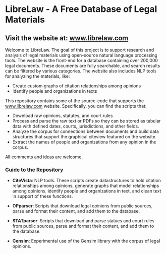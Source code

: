 # LibreLaw - A Free Database of Legal Materials
## Visit the website at: www.librelaw.com

Welcome to LibreLaw.  The goal of this project is to support research and analysis of legal materials using open-source natural language processing tools.  The website is the front-end for a database containing over 200,000 legal documents.  These documents are fully searchable, and search results can be filtered by various categories.  The website also includes NLP tools for analyzing the materials, like: 
 - Create custom graphs of citation relationships among opinions
 - Identify people and organizations in texts

This repository contains some of the source-code that supports the www.librelaw.com website.  Specifically, you can find the scripts that:

 - Download raw opinions, statutes, and court rules 
 - Process and parse the raw text or PDFs so they can be stored as tabular data with defined dates, courts, jurisdictions, and other fields.
 - Analyze the corpus for connections between documents and build data structures that support the graphical citeview featured on the website.
 - Extract the names of people and organizations from any opinion in the corpus.

All comments and ideas are welcome.


### Guide to the Repository

 - <strong>CiteVista</strong>: NLP tools.  These scripts create datastructures to hold citation relationships among opinions, generate graphs that model relationships among opinions, identify people and organizations in text, and clean text in support of these functions.

 - <strong>OPparser</strong>: Scripts that download legal opinions from public sources, parse and format their content, and add them to the database.

 - <strong>STATparser</strong>: Scripts that download and parse statues and court rules from public sources, parse and format their content, and add them to the database.

 - <strong>Gensim</strong>: Experimental use of the Gensim library with the corpus of legal opinions.
